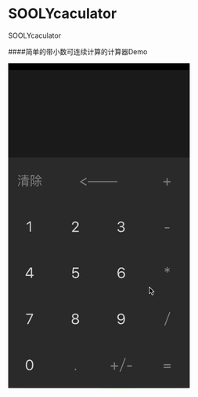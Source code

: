 # SOOLYcaculator
SOOLYcaculator

####简单的带小数可连续计算的计算器Demo

![SOOLYcaculator](https://raw.githubusercontent.com/SoolyChristy/SOOLYcaculator/master/resource/66666.gif)
